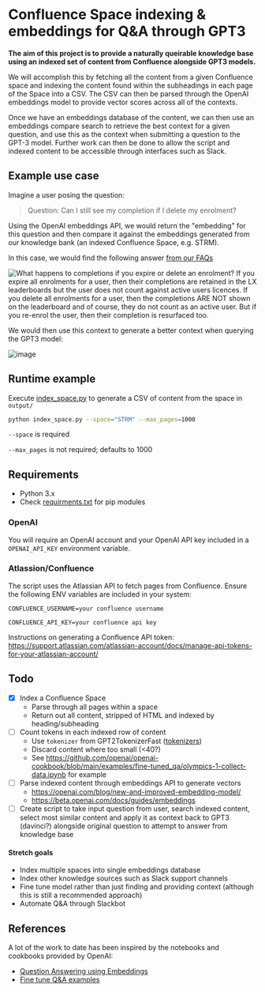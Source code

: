 # Confluence Space indexing & embeddings for Q&A through GPT3

**The aim of this project is to provide a naturally queirable knowledge base using an indexed set of content from Confluence alongside GPT3 models.**


We will accomplish this by fetching all the content from a given Confluence space and indexing the content found within the subheadings in each page of the Space into a CSV. The CSV can then be parsed through the OpenAI embeddings model to provide vector scores across all of the contexts.

Once we have an embeddings database of the content, we can then use an embeddings compare search to retrieve the best context for a given question, and use this as the context when submitting a question to the GPT-3 model. Further work can then be done to allow the script and indexed content to be accessible through interfaces such as Slack.

## Example use case

Imagine a user posing the question:

> Question: Can I still see my completion if I delete my enrolment?

Using the OpenAI embeddings API, we would return the "embedding" for this question and then compare it against the embeddings generated from our knowledge bank (an indexed Confluence Space, e.g. STRM).

In this case, we would find the following answer [from our FAQs](https://learninglocker.atlassian.net/wiki/spaces/STRM/pages/1014333441/FAQs#What-happens-to-completions-if-you-expire-or-delete-an-enrolment%3F)

![What happens to completions if you expire or delete an enrolment? If you expire all enrolments for a user, then their completions are retained in the LX leaderboards but the user does not count against active users licences. If you delete all enrolments for a user, then the completions ARE NOT shown on the leaderboard and of course, they do not count as an active user. But if you re-enrol the user, then their completion is resurfaced too.](https://user-images.githubusercontent.com/1352590/208269780-283539a3-31da-419a-8210-57fee625dec5.png)

We would then use this context to generate a better context when querying the GPT3 model:

![image](https://user-images.githubusercontent.com/1352590/208269756-da67a4f7-5b7b-4dcb-9f22-d1df4e591f26.png)


## Runtime example

Execute [index_space.py](index_space.py) to generate a CSV of content from the space in `output/`

```bash
python index_space.py --space="STRM" --max_pages=1000
```

`--space` is required

`--max_pages` is not required; defaults to 1000

## Requirements

- Python 3.x
- Check [requirments.txt](requirements.txt) for pip modules

### OpenAI

You will require an OpenAI account and your OpenAI API key included in a `OPENAI_API_KEY` environment variable.

### Atlassion/Confluence

The script uses the Atlassian API to fetch pages from Confluence. Ensure the following ENV variables are included in your system:

`CONFLUENCE_USERNAME=your confluence username`

`CONFLUENCE_API_KEY=your confluence api key`

Instructions on generating a Confluence API token: https://support.atlassian.com/atlassian-account/docs/manage-api-tokens-for-your-atlassian-account/


## Todo

- [x] Index a Confluence Space
  - Parse through all pages within a space
  - Return out all content, stripped of HTML and indexed by heading/subheading
- [ ] Count tokens in each indexed row of content
  - Use `tokenizer` from GPT2TokenizerFast ([tokenizers](https://github.com/huggingface/tokenizers))
  - Discard content where too small (<40?)
  - See https://github.com/openai/openai-cookbook/blob/main/examples/fine-tuned_qa/olympics-1-collect-data.ipynb for example
- [ ] Parse indexed content through embeddings API to generate vectors
  - https://openai.com/blog/new-and-improved-embedding-model/
  - https://beta.openai.com/docs/guides/embeddings
- [ ] Create script to take input question from user, search indexed content, select most similar content and apply it as context back to GPT3 (davinci?) alongside original question to attempt to answer from knowledge base

#### Stretch goals

- Index multiple spaces into single embeddings database
- Index other knowledge sources such as Slack support channels
- Fine tune model rather than just finding and providing context (although this is still a recommended approach)
- Automate Q&A through Slackbot



## References

A lot of the work to date has been inspired by the notebooks and cookbooks provided by OpenAI:

- [Question Answering using Embeddings](https://github.com/openai/openai-cookbook/blob/main/examples/Question_answering_using_embeddings.ipynb)
- [Fine tune Q&A examples](https://github.com/openai/openai-cookbook/tree/main/examples/fine-tuned_qa)
